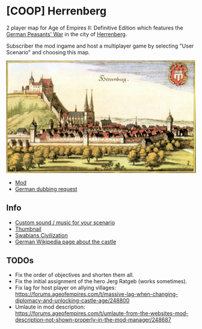# [COOP] Herrenberg

2 player map for Age of Empires II: Definitive Edition which features the [German Peasants' War](https://en.wikipedia.org/wiki/German_Peasants%27_War) in the city of [Herrenberg](https://en.wikipedia.org/wiki/Herrenberg).

Subscriber the mod ingame and host a multiplayer game by selecting "User Scenario" and choosing this map.

![](thumbnail.jpg?raw=true)

* [Mod](https://www.ageofempires.com/mods/details/211192/)
* [German dubbing request](https://www.hoer-talk.de/threads/age-of-empires-ii-de-szenario-coop-herrenberg.36392/)

## Info

* [Custom sound / music for your scenario](https://aok.heavengames.com/cgi-bin/aokcgi/display.cgi?action=ct&f=4,44670,,30)
* [Thumbnail](https://upload.wikimedia.org/wikipedia/commons/a/a7/M_Merian_-_Ansicht_von_Herrenberg_-_Kupferst.kol._1643_%28BVuHSi14%29.jpg)
* [Swabians Civilization](https://www.reddit.com/r/aoe2/comments/pwg58h/another_civ_concept_the_swabians/)
* [German Wikipedia page about the castle](https://de.wikipedia.org/wiki/Schloss_Herrenberg)

## TODOs

* Fix the order of objectives and shorten them all.
* Fix the initial assignment of the hero Jerg Ratgeb (works sometimes).
* Fix lag for host player on allying villages: <https://forums.ageofempires.com/t/massive-lag-when-changing-diplomacy-and-unlocking-castle-age/248800>
* Umlaute in mod description: <https://forums.ageofempires.com/t/umlaute-from-the-websites-mod-description-not-shown-properly-in-the-mod-manager/248687>

